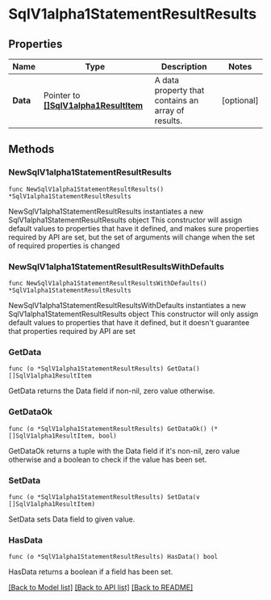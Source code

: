 # SqlV1alpha1StatementResultResults

## Properties

Name | Type | Description | Notes
------------ | ------------- | ------------- | -------------
**Data** | Pointer to [**[]SqlV1alpha1ResultItem**](SqlV1alpha1ResultItem.md) | A data property that contains an array of results. | [optional] 

## Methods

### NewSqlV1alpha1StatementResultResults

`func NewSqlV1alpha1StatementResultResults() *SqlV1alpha1StatementResultResults`

NewSqlV1alpha1StatementResultResults instantiates a new SqlV1alpha1StatementResultResults object
This constructor will assign default values to properties that have it defined,
and makes sure properties required by API are set, but the set of arguments
will change when the set of required properties is changed

### NewSqlV1alpha1StatementResultResultsWithDefaults

`func NewSqlV1alpha1StatementResultResultsWithDefaults() *SqlV1alpha1StatementResultResults`

NewSqlV1alpha1StatementResultResultsWithDefaults instantiates a new SqlV1alpha1StatementResultResults object
This constructor will only assign default values to properties that have it defined,
but it doesn't guarantee that properties required by API are set

### GetData

`func (o *SqlV1alpha1StatementResultResults) GetData() []SqlV1alpha1ResultItem`

GetData returns the Data field if non-nil, zero value otherwise.

### GetDataOk

`func (o *SqlV1alpha1StatementResultResults) GetDataOk() (*[]SqlV1alpha1ResultItem, bool)`

GetDataOk returns a tuple with the Data field if it's non-nil, zero value otherwise
and a boolean to check if the value has been set.

### SetData

`func (o *SqlV1alpha1StatementResultResults) SetData(v []SqlV1alpha1ResultItem)`

SetData sets Data field to given value.

### HasData

`func (o *SqlV1alpha1StatementResultResults) HasData() bool`

HasData returns a boolean if a field has been set.


[[Back to Model list]](../README.md#documentation-for-models) [[Back to API list]](../README.md#documentation-for-api-endpoints) [[Back to README]](../README.md)


